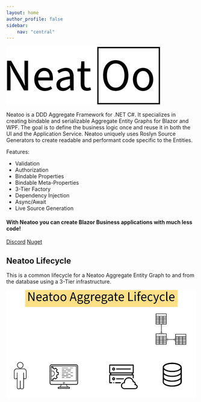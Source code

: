 ```yaml
---
layout: home
author_profile: false
sidebar:
    nav: "central"
---
```


![Lifecycle](https://raw.githubusercontent.com/NeatooDotNet/Neatoo/main/Logo_411.png)

Neatoo is a DDD Aggregate Framework for .NET C#. It specializes in creating bindable and serializable Aggregate Entity Graphs for Blazor and WPF.
The goal is to define the business logic once and reuse it in both the UI and the Application Service. 
Neatoo uniquely uses Roslyn Source Generators to create readable and performant code specific to the Entities.

Features:
* Validation
* Authorization
* Bindable Properties
* Bindable Meta-Properties
* 3-Tier Factory
* Dependency Injection
* Async/Await
* Live Source Generation

#### With Neatoo you can create Blazor Business applications with much less code!

[Discord](https://discord.gg/M3dVuZkG)
[Nuget](https://www.nuget.org/packages/Neatoo)

## Neatoo Lifecycle

This is a common lifecycle for a Neatoo Aggregate Entity Graph to and from the database using a 3-Tier infrastructure.

![Lifecycle](https://raw.githubusercontent.com/NeatooDotNet/Neatoo/main/AggregateLifecycle_960.gif)